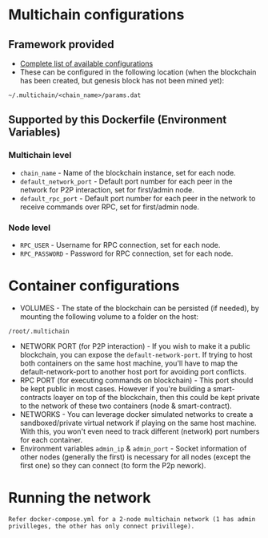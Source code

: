 # Multichain configurations

## Framework provided
* [Complete list of available configurations](https://www.multichain.com/developers/blockchain-parameters/)
* These can be configured in the following location (when the blockchain has been created, but genesis block has not been mined yet):
```
~/.multichain/<chain_name>/params.dat
```

## Supported by this Dockerfile (Environment Variables)

### Multichain level
* `chain_name` - Name of the blockchain instance, set for each node.
* `default_network_port` - Default port number for each peer in the network for P2P interaction, set for first/admin node.
* `default_rpc_port` - Default port number for each peer in the network to receive commands over RPC, set for first/admin node.

### Node level
* `RPC_USER` - Username for RPC connection, set for each node.
* `RPC_PASSWORD` - Password for RPC connection, set for each node.

# Container configurations
* VOLUMES - The state of the blockchain can be persisted (if needed), by mounting the following volume to a folder on the host:
```
/root/.multichain
```
* NETWORK PORT (for P2P interaction) - If you wish to make it a public blockchain, you can expose the `default-network-port`. If trying to host both containers on the same host machine, you'll have to map the default-network-port to another host port for avoiding port conflicts.
* RPC PORT (for executing commands on blockchain) - This port should be kept public in most cases. However if you're building a smart-contracts loayer on top of the blockchain, then this could be kept private to the network of these two containers (node & smart-contract).
* NETWORKS - You can leverage docker simulated networks to create a sandboxed/private virtual network if playing on the same host machine. With this, you won't even need to track different (network) port numbers for each container.
* Environment variables `admin_ip` & `admin_port` - Socket information of other nodes (generally the first) is necessary for all nodes (except the first one) so they can connect (to form the P2p nework).

# Running the network
```
Refer docker-compose.yml for a 2-node multichain network (1 has admin privilleges, the other has only connect privillege).
```
